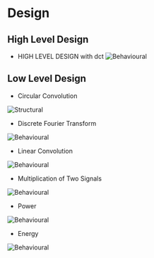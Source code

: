 # Design

## High Level Design 

* HIGH LEVEL DESIGN with dct
![Behavioural](https://github.com/rachit-kulkarni/SDLC_Team5_Schrodinger-sCats/blob/main/2.Architecture/HIGH%20LEVEL%20DESIGN%20with%20dct.jpeg)

## Low Level Design 


* Circular Convolution

![Structural](https://github.com/rachit-kulkarni/SDLC_Team5_Schrodinger-sCats/blob/main/2.Architecture/Circular%20Convolution.png)

* Discrete Fourier Transform

![Behavioural](https://github.com/rachit-kulkarni/SDLC_Team5_Schrodinger-sCats/blob/main/2.Architecture/DFT.png)



* Linear Convolution

![Behavioural](https://github.com/rachit-kulkarni/SDLC_Team5_Schrodinger-sCats/blob/main/2.Architecture/Linear%20Convolution.jpeg)


* Multiplication of Two Signals

![Behavioural](https://github.com/rachit-kulkarni/SDLC_Team5_Schrodinger-sCats/blob/main/2.Architecture/Multiplication.jpeg)

* Power

![Behavioural](https://github.com/rachit-kulkarni/SDLC_Team5_Schrodinger-sCats/blob/main/2.Architecture/Power%20.png)



* Energy

![Behavioural](https://github.com/rachit-kulkarni/SDLC_Team5_Schrodinger-sCats/blob/main/2.Architecture/energy.png)